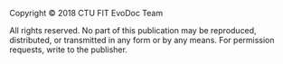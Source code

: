 Copyright © 2018 CTU FIT EvoDoc Team

All rights reserved. No part of this publication may be reproduced, distributed, or transmitted in any form or by any means. For permission requests, write to the publisher.